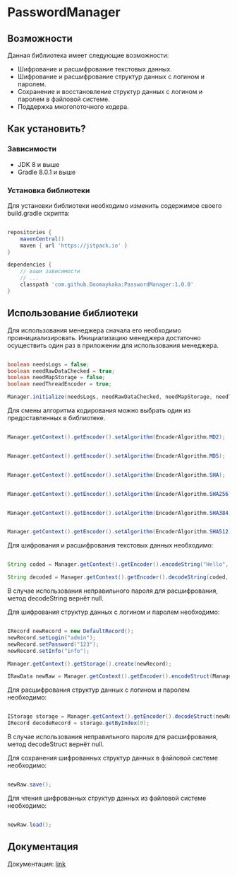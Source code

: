 # PasswordManager

## Возможности

Данная библиотека имеет следующие возможности:

- Шифрование и расшифрование текстовых данных.
- Шифрование и расшифрование структур данных с логином и паролем.
- Сохранение и восстановление структур данных с логином и паролем в файловой системе.
- Поддержка многопоточного кодера.

## Как установить?

### Зависимости

- JDK 8 и выше
- Gradle 8.0.1 и выше

### Установка библиотеки

Для установки библиотеки необходимо изменить содержимое своего build.gradle скрипта:

```groovy

repositories {
    mavenCentral()
	maven { url 'https://jitpack.io' }
}

dependencies {
	// ваши зависимости
	// ...
	classpath 'com.github.Doomaykaka:PasswordManager:1.0.0'
}

```

## Использование библиотеки

Для использования менеджера сначала его необходимо проинициализировать.
Инициализацию менеджера достаточно осуществить один раз в приложении для использования менеджера.

```java

boolean needsLogs = false;
boolean needRawDataChecked = true;
boolean needMapStorage = false;
boolean needThreadEncoder = true;

Manager.initialize(needsLogs, needRawDataChecked, needMapStorage, needThreadEncoder);

```

Для смены алгоритма кодирования можно выбрать один из предоставленных в библиотеке.

```java

Manager.getContext().getEncoder().setAlgorithm(EncoderAlgorithm.MD2);

```

```java

Manager.getContext().getEncoder().setAlgorithm(EncoderAlgorithm.MD5);

```

```java

Manager.getContext().getEncoder().setAlgorithm(EncoderAlgorithm.SHA);

```

```java

Manager.getContext().getEncoder().setAlgorithm(EncoderAlgorithm.SHA256);

```

```java

Manager.getContext().getEncoder().setAlgorithm(EncoderAlgorithm.SHA384);

```

```java

Manager.getContext().getEncoder().setAlgorithm(EncoderAlgorithm.SHA512);

```

Для шифрования и расшифрования текстовых данных необходимо:

```java

String coded = Manager.getContext().getEncoder().encodeString("Hello", "123");

String decoded = Manager.getContext().getEncoder().decodeString(coded, "123");

```

В случае использования неправильного пароля для расшифрования, метод decodeString вернёт null.

Для шифрования структур данных с логином и паролем необходимо:

```java

IRecord newRecord = new DefaultRecord();
newRecord.setLogin("admin");
newRecord.setPassword("123");
newRecord.setInfo("info");

Manager.getContext().getStorage().create(newRecord);

IRawData newRaw = Manager.getContext().getEncoder().encodeStruct(Manager.getContext().getStorage(), "123");

```

Для расшифрования структур данных с логином и паролем необходимо:

```java

IStorage storage = Manager.getContext().getEncoder().decodeStruct(newRaw, "123");
IRecord decodeRecord = storage.getByIndex(0);

```

В случае использования неправильного пароля для расшифрования, метод decodeStruct вернёт null.

Для сохранения шифрованных структур данных в файловой системе необходимо:

```java

newRaw.save();

```

Для чтения шифрованных структур данных из файловой системе необходимо:

```java

newRaw.load();

```

## Документация

Документация: [link](https://doomaykaka.github.io/PasswordManager/)